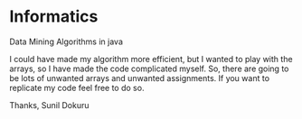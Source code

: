 # Informatics
Data Mining Algorithms in java

I could have made my algorithm more efficient, but I wanted to play with the arrays, so I have made the code complicated myself. So, there are going to be lots of unwanted arrays and unwanted assignments.
If you want to replicate my code feel free to do so.

Thanks,
Sunil Dokuru
